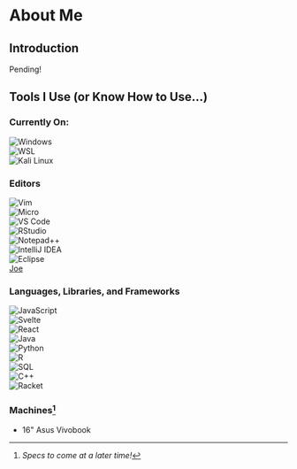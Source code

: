 # About Me

## Introduction
Pending!

## Tools I Use (or Know How to Use...)
### Currently On:
![Windows](https://img.shields.io/badge/Windows-0078D6?style=flat-square&logo=windows&logoColor=white)  
![WSL](https://img.shields.io/badge/WSL-0078D6?style=flat-square&logo=linux&logoColor=white)  
![Kali Linux](https://img.shields.io/badge/Kali%20Linux-557C94?style=flat-square&logo=kalilinux&logoColor=white)  
### Editors
![Vim](https://img.shields.io/badge/Vim-%2311AB00.svg?style=flat-square&logo=vim&logoColor=white)  
![Micro](https://img.shields.io/badge/Micro-000000?style=flat-square&logo=micro&logoColor=white)  
![VS Code](https://img.shields.io/badge/VS%20Code-007ACC?style=flat-square&logo=visualstudiocode&logoColor=white)  
![RStudio](https://img.shields.io/badge/RStudio-75AADB?style=flat-square&logo=rstudio&logoColor=white)  
![Notepad++](https://img.shields.io/badge/Notepad++-90E59A?style=flat-square&logo=notepadplusplus&logoColor=black)  
![IntelliJ IDEA](https://img.shields.io/badge/IntelliJ%20IDEA-000000.svg?style=flat-square&logo=intellij-idea&logoColor=white)  
![Eclipse](https://img.shields.io/badge/Eclipse-2C2255?style=flat-square&logo=eclipse&logoColor=white)  
[Joe](https://joe-editor.sourceforge.io)  
### Languages, Libraries, and Frameworks
![JavaScript](https://img.shields.io/badge/JavaScript-F7DF1E?style=flat-square&logo=javascript&logoColor=black)  
![Svelte](https://img.shields.io/badge/Svelte-FF3E00?style=flat-square&logo=svelte&logoColor=white)  
![React](https://img.shields.io/badge/React-61DAFB?style=flat-square&logo=react&logoColor=black)  
![Java](https://img.shields.io/badge/Java-007396?style=flat-square&logo=java&logoColor=white)  
![Python](https://img.shields.io/badge/Python-3776AB?style=flat-square&logo=python&logoColor=white)  
![R](https://img.shields.io/badge/R-276DC3?style=flat-square&logo=r&logoColor=white)  
![SQL](https://img.shields.io/badge/SQL-CC2927?style=flat-square&logo=microsoftsqlserver&logoColor=white)  
![C++](https://img.shields.io/badge/C++-00599C?style=flat-square&logo=cplusplus&logoColor=white)  
![Racket](https://img.shields.io/badge/Racket-9F1D20?style=flat-square&logo=racket&logoColor=white)  
### Machines[^1]
- 16" Asus Vivobook
[^1]: *Specs to come at a later time!*
